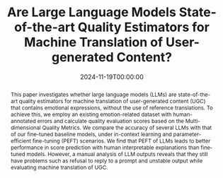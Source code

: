 ---
title: "Are Large Language Models State-of-the-art Quality Estimators for Machine Translation of User-generated Content?"
date: 2024-11-19T00:00:00
authors: ["Shenbin Qian", "Constantin Orasan", "Diptesh Kanojia", "Félix Do Carmo"]
publication_types: ["1"]
abstract: "This paper investigates whether large language models (LLMs) are state-of-the-art quality estimators for machine translation of user-generated content (UGC) that contains emotional expressions, without the use of reference translations. To achieve this, we employ an existing emotion-related dataset with human-annotated errors and calculate quality evaluation scores based on the Multi-dimensional Quality Metrics. We compare the accuracy of several LLMs with that of our fine-tuned baseline models, under in-context learning and parameter-efficient fine-tuning (PEFT) scenarios. We find that PEFT of LLMs leads to better performance in score prediction with human interpretable explanations than fine-tuned models. However, a manual analysis of LLM outputs reveals that they still have problems such as refusal to reply to a prompt and unstable output while evaluating machine translation of UGC."
featured: false
publication: "*Proceedings of the Eleventh Workshop on Asian Translation (WAT 2024)*"
url_pdf: "https://aclanthology.org/2024.wat-1.4.pdf"
url_preprint: "https://arxiv.org/abs/2410.06338"
url_code: "https://github.com/surrey-nlp/LLMs4MTQE-UGC"
url_dataset: "https://github.com/surrey-nlp/LLMs4MTQE-UGC/tree/main/data"
tags: ["large language models", "machine translation", "quality estimation", "user-generated content"]
---